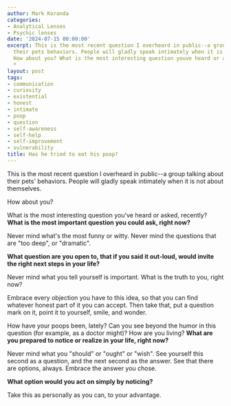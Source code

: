 ```yaml
---
author: Mark Koranda
categories:
- Analytical Lenses
- Psychic lenses
date: '2024-07-15 00:00:00'
excerpt: This is the most recent question I overheard in public--a group talking about
  their pets behaviors. People will gladly speak intimately when it is not about themselves.
  How about you? What is the most interesting question youve heard or asked, recently?
  *
layout: post
tags:
- communication
- curiosity
- existential
- honest
- intimate
- poop
- question
- self-awareness
- self-help
- self-improvement
- vulnerability
title: Has he tried to eat his poop?
---
```





This is the most recent question I overheard in public--a group talking about their pets' behaviors. People will gladly speak intimately when it is not about themselves. 

How about you?

What is the most interesting question you've heard or asked, recently? **What is the most important question you could ask, right now?**

Never mind what's the most funny or witty. Never mind the questions that are "too deep", or "dramatic". 

**What question are you open to, that if you said it out-loud, would invite the right next steps in your life?**

Never mind what you tell yourself is important. What is the truth to you, right now? 

Embrace every objection you have to this idea, so that you can find whatever honest part of it you can accept. Then take that, put a question mark on it, point it to yourself, smile, and wonder. 

How have your poops been, lately? Can you see beyond the humor in this question (for example, as a doctor might)? How are you living? **What are you prepared to notice or realize in your life, right now?**

Never mind what you "should" or "ought" or "wish". See yourself this second as a question, and the next second as the answer. See that there are options, always. Embrace the answer you chose. 

**What option would you act on simply by noticing?** 

Take this as personally as you can, to your advantage.